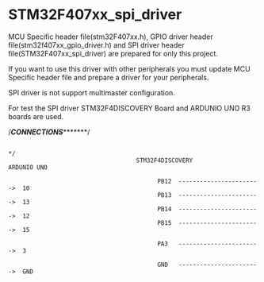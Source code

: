 # STM32F407xx_spi_driver

MCU Specific header file(stm32F407xx.h), GPIO driver header file(stm32f407xx_gpio_driver.h) and SPI driver header file(STM32F407xx_spi_driver) are prepared for only this project.

If you want to use this driver with other peripherals you must update MCU Specific header file and prepare a driver for your peripherals.

SPI driver is not support multimaster configuration.

For test the SPI driver STM32F4DISCOVERY Board and ARDUNIO UNO R3 boards are used.

/*****************************************************************************************************************************************************************************************************CONNECTIONS************************************************************************************************************************************************************************************************************/
                                                      
                                                                                                                    */
                                        STM32F4DISCOVERY                  ARDUNIO UNO

                                              PB12  ----------------------->  10
                                              PB13  ----------------------->  13
                                              PB14  ----------------------->  12
                                              PB15  ----------------------->  15

                                              PA3   ----------------------->  3

                                              GND   ----------------------->  GND
